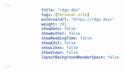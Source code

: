 ---
                title: "rdgo.dev"
                tags: [Personal site]
                externalUrl: "https://rdgo.dev/"
                weight: 291
                showDate: false
                showAuthor: false
                showReadingTime: false
                showEdit: false
                showLikes: false
                showViews: false
                layoutBackgroundHeaderSpace: false
                ---
